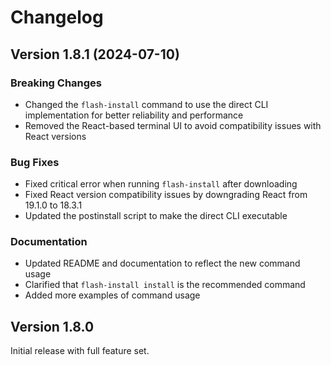 # Changelog

## Version 1.8.1 (2024-07-10)

### Breaking Changes
- Changed the `flash-install` command to use the direct CLI implementation for better reliability and performance
- Removed the React-based terminal UI to avoid compatibility issues with React versions

### Bug Fixes
- Fixed critical error when running `flash-install` after downloading
- Fixed React version compatibility issues by downgrading React from 19.1.0 to 18.3.1
- Updated the postinstall script to make the direct CLI executable

### Documentation
- Updated README and documentation to reflect the new command usage
- Clarified that `flash-install install` is the recommended command
- Added more examples of command usage

## Version 1.8.0

Initial release with full feature set.
